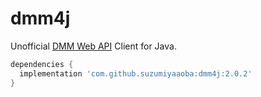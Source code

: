 # dmm4j

Unofficial [DMM Web API](https://affiliate.dmm.com/api/) Client for Java.

```groovy
dependencies {
  implementation 'com.github.suzumiyaaoba:dmm4j:2.0.2'
}
```

